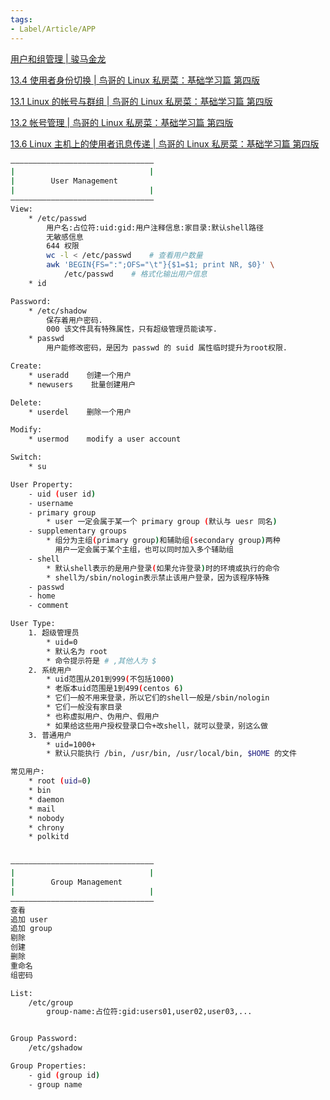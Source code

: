 ```yaml
---
tags:
- Label/Article/APP
---
```


[用户和组管理 | 骏马金龙](https://www.junmajinlong.com/linux/user_and_group/)

[13.4 使用者身份切换 | 鸟哥的 Linux 私房菜：基础学习篇 第四版](https://wizardforcel.gitbooks.io/vbird-linux-basic-4e/content/117.html)

[13.1 Linux 的帐号与群组 | 鸟哥的 Linux 私房菜：基础学习篇 第四版](https://wizardforcel.gitbooks.io/vbird-linux-basic-4e/content/114.html)

[13.2 帐号管理 | 鸟哥的 Linux 私房菜：基础学习篇 第四版](https://wizardforcel.gitbooks.io/vbird-linux-basic-4e/content/115.html)

[13.6 Linux 主机上的使用者讯息传递 | 鸟哥的 Linux 私房菜：基础学习篇 第四版](https://wizardforcel.gitbooks.io/vbird-linux-basic-4e/content/119.html)


```bash
————————————————————————————————
|                              |
|        User Management
|                              |
————————————————————————————————
View:
    * /etc/passwd
        用户名:占位符:uid:gid:用户注释信息:家目录:默认shell路径
        无敏感信息
        644 权限
        wc -l < /etc/passwd    # 查看用户数量
        awk 'BEGIN{FS=":";OFS="\t"}{$1=$1; print NR, $0}' \
            /etc/passwd    # 格式化输出用户信息
    * id

Password:
    * /etc/shadow
        保存着用户密码.
        000 该文件具有特殊属性，只有超级管理员能读写.
    * passwd
        用户能修改密码，是因为 passwd 的 suid 属性临时提升为root权限.

Create:
    * useradd    创建一个用户
    * newusers    批量创建用户

Delete:
    * userdel    删除一个用户

Modify:
    * usermod    modify a user account

Switch:
    * su

User Property:
    - uid (user id)
    - username
    - primary group
        * user 一定会属于某一个 primary group (默认与 uesr 同名)
    - supplementary groups
        * 组分为主组(primary group)和辅助组(secondary group)两种
          用户一定会属于某个主组，也可以同时加入多个辅助组
    - shell
        * 默认shell表示的是用户登录(如果允许登录)时的环境或执行的命令
        * shell为/sbin/nologin表示禁止该用户登录，因为该程序特殊
    - passwd
    - home
    - comment

User Type:
    1. 超级管理员
        * uid=0
        * 默认名为 root
        * 命令提示符是 # ,其他人为 $
    2. 系统用户
        * uid范围从201到999(不包括1000)
        * 老版本uid范围是1到499(centos 6)
        * 它们一般不用来登录，所以它们的shell一般是/sbin/nologin
        * 它们一般没有家目录
        * 也称虚拟用户、伪用户、假用户
        * 如果给这些用户授权登录口令+改shell，就可以登录，别这么做
    3. 普通用户
        * uid=1000+
        * 默认只能执行 /bin, /usr/bin, /usr/local/bin, $HOME 的文件

常见用户:
    * root (uid=0)
    * bin
    * daemon
    * mail
    * nobody
    * chrony
    * polkitd


————————————————————————————————
|                              |
|        Group Management
|                              |
————————————————————————————————
查看
追加 user
追加 group
剔除
创建
删除
重命名
组密码

List:
    /etc/group
        group-name:占位符:gid:users01,user02,user03,...


Group Password:
    /etc/gshadow

Group Properties:
    - gid (group id)
    - group name



```